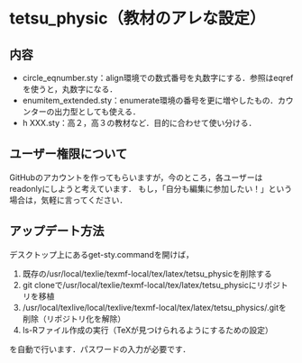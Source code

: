 # tetsu_physic（教材のアレな設定）
## 内容
* circle_eqnumber.sty：align環境での数式番号を丸数字にする．参照はeqrefを使うと，丸数字になる．
* enumitem_extended.sty：enumerate環境の番号を更に増やしたもの．カウンターの出力型としても使える．
* h XXX.sty：高２，高３の教材など．目的に合わせて使い分ける．
## ユーザー権限について
GitHubのアカウントを作ってもらいますが，今のところ，各ユーザーはreadonlyにしようと考えています．
もし，「自分も編集に参加したい！」という場合は，気軽に言ってください．
## アップデート方法
デスクトップ上にあるget-sty.commandを開けば，
1. 既存の/usr/local/texlie/texmf-local/tex/latex/tetsu_physicを削除する
2. git cloneで/usr/local/texlie/texmf-local/tex/latex/tetsu_physicにリポジトリを移植
3. /usr/local/texlive/local/texlive/texmf-local/tex/latex/tetsu_physics/.gitを削除（リポジトリ化を解除）
4. ls-Rファイル作成の実行（TeXが見つけられるようにするための設定）

を自動で行います．パスワードの入力が必要です．
